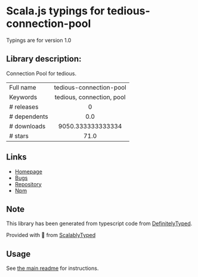 
# Scala.js typings for tedious-connection-pool

Typings are for version 1.0

## Library description:
Connection Pool for tedious.

|                    |                 |
| ------------------ | :-------------: |
| Full name          | tedious-connection-pool |
| Keywords           | tedious, connection, pool |
| # releases         | 0 |
| # dependents       | 0.0 |
| # downloads        | 9050.333333333334 |
| # stars            | 71.0 |

## Links
- [Homepage](https://github.com/tediousjs/tedious-connection-pool)
- [Bugs](https://github.com/tediousjs/tedious-connection-pool/issues)
- [Repository](https://github.com/tediousjs/tedious-connection-pool)
- [Npm](https://www.npmjs.com/package/tedious-connection-pool)
    


## Note
This library has been generated from typescript code from [DefinitelyTyped](https://definitelytyped.org).

Provided with :purple_heart: from [ScalablyTyped](https://github.com/oyvindberg/ScalablyTyped)

## Usage
See [the main readme](../../readme.md) for instructions.


